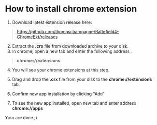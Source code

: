 How to install chrome extension
====================
1. Download latest extension release here:
>https://github.com/thomaschampagne/Battefield4-ChromeExt/releases

2. Extract the <b>.crx</b> file from downloaded archive to your disk.
3. In chrome, open a new tab and enter the following address .
><b>chrome://extensions</b>

4. You will see your chrome extensions at this step.

5. Drag and drop the <b>.crx</b> file from your disk to the <b>chrome://extensions</b> tab.

6. Confirm new app installation by clicking "Add"

7. To see the new app installed, open new tab and enter address <b>chrome://apps</b>

Your are done ;)
